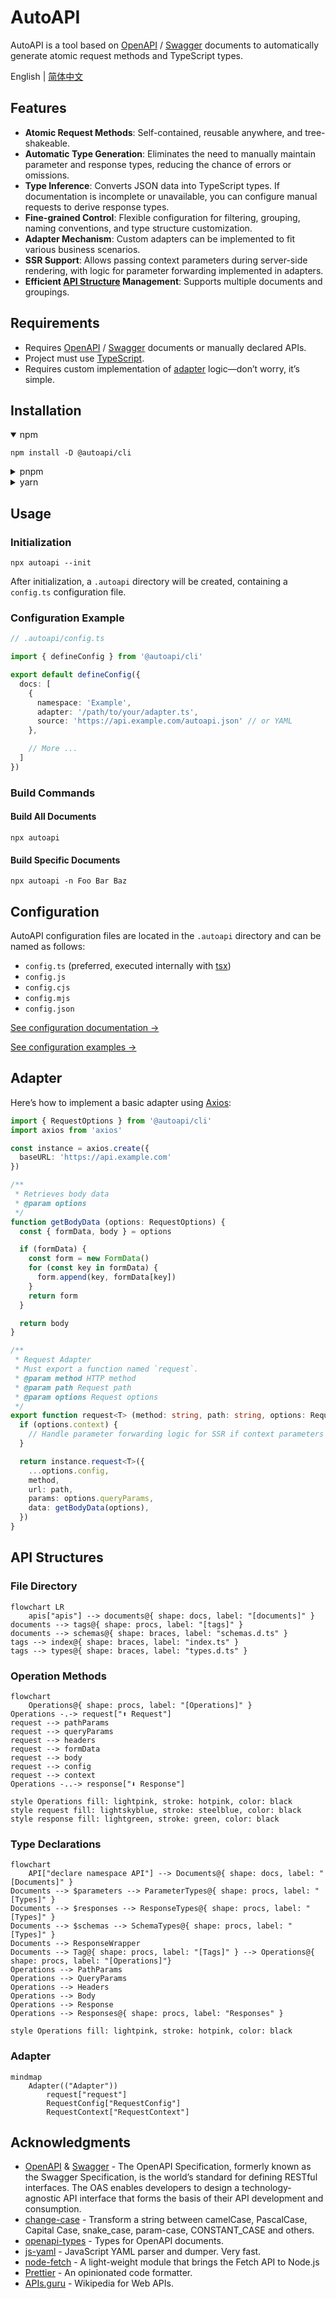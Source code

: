 # AutoAPI

AutoAPI is a tool based on [OpenAPI](https://www.openapis.org/) / [Swagger](https://swagger.io/) documents to
automatically generate atomic request methods and TypeScript types.

English | [简体中文](./README-zh.md)

## Features

+ **Atomic Request Methods**: Self-contained, reusable anywhere, and tree-shakeable.
+ **Automatic Type Generation**: Eliminates the need to manually maintain parameter and response types, reducing the
  chance of errors or omissions.
+ **Type Inference**: Converts JSON data into TypeScript types. If documentation is incomplete or unavailable, you can
  configure manual requests to derive response types.
+ **Fine-grained Control**: Flexible configuration for filtering, grouping, naming conventions, and type structure
  customization.
+ **Adapter Mechanism**: Custom adapters can be implemented to fit various business scenarios.
+ **SSR Support**: Allows passing context parameters during server-side rendering, with logic for parameter forwarding
  implemented in adapters.
+ **Efficient [API Structure](#api-structures) Management**: Supports multiple documents and groupings.

## Requirements

+ Requires [OpenAPI](https://www.openapis.org/) / [Swagger](https://swagger.io/) documents or manually declared APIs.
+ Project must use [TypeScript](https://www.typescriptlang.org/).
+ Requires custom implementation of [adapter](#adapter) logic—don’t worry, it’s simple.

## Installation

<details open>
<summary>npm</summary>

```shell
npm install -D @autoapi/cli
```

</details>

<details>
<summary>pnpm</summary>

```shell
pnpm add -D @autoapi/cli
```

</details>

<details>
<summary>yarn</summary>

```shell
yarn add -D @autoapi/cli
```

</details>

## Usage

### Initialization

```shell
npx autoapi --init
```

After initialization, a `.autoapi` directory will be created, containing a `config.ts` configuration file.

### Configuration Example

```ts
// .autoapi/config.ts

import { defineConfig } from '@autoapi/cli'

export default defineConfig({
  docs: [
    {
      namespace: 'Example',
      adapter: '/path/to/your/adapter.ts',
      source: 'https://api.example.com/autoapi.json' // or YAML
    },

    // More ...
  ]
})
```

### Build Commands

#### Build All Documents

```shell
npx autoapi
```

#### Build Specific Documents

```shell
npx autoapi -n Foo Bar Baz
```

## Configuration

AutoAPI configuration files are located in the `.autoapi` directory and can be named as follows:

+ `config.ts` (preferred, executed internally with [tsx](https://tsx.is/))
+ `config.js`
+ `config.cjs`
+ `config.mjs`
+ `config.json`

[See configuration documentation →](./docs/configuration.md)

[See configuration examples →](/examples/.autoapi)

## Adapter

Here’s how to implement a basic adapter using [Axios](https://axios-http.com/):

```ts
import { RequestOptions } from '@autoapi/cli'
import axios from 'axios'

const instance = axios.create({
  baseURL: 'https://api.example.com'
})

/**
 * Retrieves body data
 * @param options
 */
function getBodyData (options: RequestOptions) {
  const { formData, body } = options

  if (formData) {
    const form = new FormData()
    for (const key in formData) {
      form.append(key, formData[key])
    }
    return form
  }

  return body
}

/**
 * Request Adapter
 * Must export a function named `request`.
 * @param method HTTP method
 * @param path Request path
 * @param options Request options
 */
export function request<T> (method: string, path: string, options: RequestOptions) {
  if (options.context) {
    // Handle parameter forwarding logic for SSR if context parameters are used.
  }

  return instance.request<T>({
    ...options.config,
    method,
    url: path,
    params: options.queryParams,
    data: getBodyData(options),
  })
}
```

## API Structures

### File Directory

```mermaid
flowchart LR
    apis["apis"] --> documents@{ shape: docs, label: "[documents]" }
documents --> tags@{ shape: procs, label: "[tags]" }
documents --> schemas@{ shape: braces, label: "schemas.d.ts" }
tags --> index@{ shape: braces, label: "index.ts" }
tags --> types@{ shape: braces, label: "types.d.ts" }
```

### Operation Methods

```mermaid
flowchart
    Operations@{ shape: procs, label: "[Operations]" }
Operations -.-> request["⬆ Request"]
request --> pathParams
request --> queryParams
request --> headers
request --> formData
request --> body
request --> config
request --> context
Operations -..-> response["⬇ Response"]

style Operations fill: lightpink, stroke: hotpink, color: black
style request fill: lightskyblue, stroke: steelblue, color: black
style response fill: lightgreen, stroke: green, color: black
```

### Type Declarations

```mermaid
flowchart
    API["declare namespace API"] --> Documents@{ shape: docs, label: "[Documents]" }
Documents --> $parameters --> ParameterTypes@{ shape: procs, label: "[Types]" }
Documents --> $responses --> ResponseTypes@{ shape: procs, label: "[Types]" }
Documents --> $schemas --> SchemaTypes@{ shape: procs, label: "[Types]" }
Documents --> ResponseWrapper
Documents --> Tag@{ shape: procs, label: "[Tags]" } --> Operations@{ shape: procs, label: "[Operations]"}
Operations --> PathParams
Operations --> QueryParams
Operations --> Headers
Operations --> Body
Operations --> Response
Operations --> Responses@{ shape: procs, label: "Responses" }

style Operations fill: lightpink, stroke: hotpink, color: black
```

### Adapter

```mermaid
mindmap
    Adapter(("Adapter"))
        request["request"]
        RequestConfig["RequestConfig"]
        RequestContext["RequestContext"]
```

## Acknowledgments

+ [OpenAPI](https://www.openapis.org/) & [Swagger](https://swagger.io/) - The OpenAPI Specification, formerly known as
  the Swagger Specification, is the world’s standard for defining RESTful interfaces. The OAS enables developers to
  design a technology-agnostic API interface that forms the basis of their API development and consumption.
+ [change-case](https://github.com/blakeembrey/change-case/) - Transform a string between camelCase, PascalCase, Capital
  Case, snake_case, param-case, CONSTANT_CASE and others.
+ [openapi-types](https://github.com/kogosoftwarellc/open-api) - Types for OpenAPI documents.
+ [js-yaml](https://github.com/nodeca/js-yaml/) - JavaScript YAML parser and dumper. Very fast.
+ [node-fetch](https://github.com/node-fetch/node-fetch/) - A light-weight module that brings the Fetch API to Node.js
+ [Prettier](https://prettier.io/) - An opinionated code formatter.
+ [APIs.guru](https://apis.guru/) - Wikipedia for Web APIs.